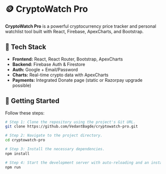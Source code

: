 # 🪙 CryptoWatch Pro

**CryptoWatch Pro** is a powerful cryptocurrency price tracker and personal watchlist tool built with React, Firebase, ApexCharts, and Bootstrap.

## 🔧 Tech Stack

- **Frontend:** React, React Router, Bootstrap, ApexCharts
- **Backend:** Firebase Auth & Firestore
- **Auth:** Google + Email/Password
- **Charts:** Real-time crypto data with ApexCharts
- **Payments:** Integrated Donate page (static or Razorpay upgrade possible)

## 🚀 Getting Started

Follow these steps:

```sh
# Step 1: Clone the repository using the project's Git URL.
git clone https://github.com/VedantBagde/cryptowatch-pro.git

# Step 2: Navigate to the project directory.
cd cryptowatch-pro

# Step 3: Install the necessary dependencies.
npm install

# Step 4: Start the development server with auto-reloading and an instant preview.
npm run 
```

